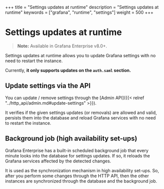 +++
title = "Settings updates at runtime"
description = "Settings updates at runtime"
keywords = ["grafana", "runtime", "settings"]
weight = 500
+++

# Settings updates at runtime

> **Note:** Available in Grafana Enterprise v8.0+.

Settings updates at runtime allows you to update Grafana settings with no need to restart the instance.

Currently, **it only supports updates on the `auth.saml` section.** 

## Update settings via the API

You can update / remove settings through the [Admin API]({{< relref "../http_api/admin.md#update-settings" >}}).

It verifies if the given settings updates (or removals) are allowed and valid, persists them into the database and reload
Grafana services with no need to restart the instance.

## Background job (high availability set-ups)

Grafana Enterprise has a built-in scheduled background job that every minute looks into the database for
settings updates. If so, it reloads the Grafana services affected by the detected changes. 

It is used as the synchronization mechanism in high availability set-ups. So, after you perform some changes through the
HTTP API, then the other instances are synchronized through the database and the background job.
